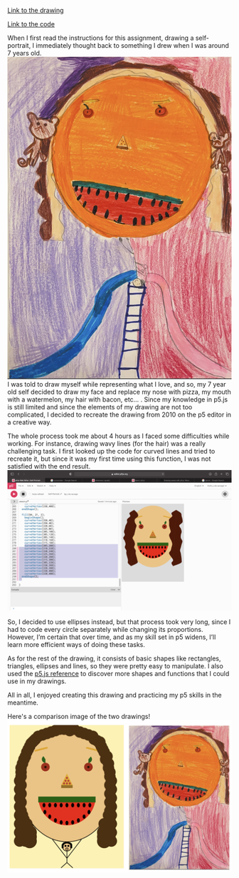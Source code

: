 [Link to the drawing](https://editor.p5js.org/j-da-savage/full/umxfT5qhu)

[Link to the code](https://editor.p5js.org/j-da-savage/sketches/umxfT5qhu)

<!-- [Self-Portrait](https://github.com/j-da-savage/Introduction-to-Interactive-Media/blob/main/self-portrait%20p5.png)
 -->
When I first read the instructions for this assignment, drawing a self-portrait, I immediately thought back to something I drew when I was around 7 years old. ![](https://github.com/j-da-savage/Introduction-to-Interactive-Media/blob/main/Self-Portrait/self-portrait%20original.jpg) I was told to draw myself while representing what I love, and so, my 7 year old self decided to draw my face and replace my nose with pizza, my mouth with a watermelon, my hair with bacon, etc… . Since my knowledge in p5.js is still limited and since the elements of my drawing are not too complicated, I decided to recreate the drawing from 2010 on the p5 editor in a creative way.

The whole process took me about 4 hours as I faced some difficulties while working. For instance, drawing wavy lines (for the hair) was a really challenging task. I first looked up the code for curved lines and tried to recreate it, but since it was my first time using this function, I was not satisfied with the end result. ![](https://github.com/j-da-savage/Introduction-to-Interactive-Media/blob/main/Self-Portrait/curved%20line%20attempt.png)

So, I decided to use ellipses instead, but that process took very long, since I had to code every circle separately while changing its proportions. However, I’m certain that over time, and as my skill set in p5 widens, I’ll learn more efficient ways of doing these tasks.

As for the rest of the drawing, it consists of basic shapes like rectangles, triangles, ellipses and lines, so they were pretty easy to manipulate. I also used the [p5.js reference](https://p5js.org/reference/) to discover more shapes and functions that I could use in my drawings.

All in all, I enjoyed creating this drawing and practicing my p5 skills in the meantime.

Here's a comparison image of the two drawings!![](https://github.com/j-da-savage/Introduction-to-Interactive-Media/blob/main/Self-Portrait/comparison%20self%20portrait.jpg)


